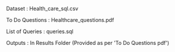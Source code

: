 Dataset : Health_care_sql.csv 

To Do Questions : Healthcare_questions.pdf 

List of Queries : queries.sql 

Outputs : In Results Folder (Provided as per 'To Do Questions pdf') 
